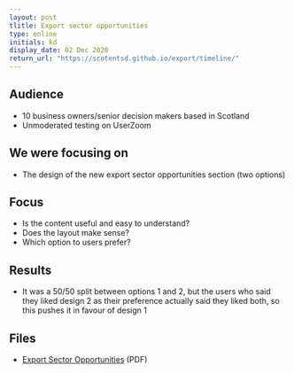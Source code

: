 ```yaml
---
layout: post
tlitle: Export sector opportunities
type: online
initials: kd
display_date: 02 Dec 2020
return_url: "https://scotentsd.github.io/export/timeline/"
---
```


## Audience
- 10 business owners/senior decision makers based in Scotland 
- Unmoderated testing on UserZoom 

## We were focusing on
- The design of the new export sector opportunities section (two options)

## Focus
- Is the content useful and easy to understand? 
- Does the layout make sense? 
- Which option to users prefer? 

## Results

- It was a 50/50 split between options 1 and 2, but the users who said they liked design 2 as their preference actually said they liked both, so this pushes it in favour of design 1 


## Files
- [Export Sector Opportunities](/export/files/SE-Exporting-SectorOpportunities-101220.pdf) (PDF)
